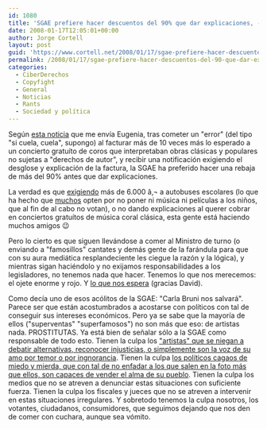 ```yaml
---
id: 1080
title: 'SGAE prefiere hacer descuentos del 90% que dar explicaciones, -¿por qué será?'
date: 2008-01-17T12:05:01+00:00
author: Jorge Cortell
layout: post
guid: 'https://www.cortell.net/2008/01/17/sgae-prefiere-hacer-descuentos-del-90-que-dar-explicaciones-%c2%bfpor-que-sera/'
permalink: /2008/01/17/sgae-prefiere-hacer-descuentos-del-90-que-dar-explicaciones-por-que-sera/
categories:
  - CiberDerechos
  - Copyfight
  - General
  - Noticias
  - Rants
  - Sociedad y polí­tica
---
```

Según <a title="noticia" target="_blank" href="https://www.lasprovincias.es/valencia/20080117/vida-ocio/sociedad-autores-factura-euros-20080117.html">esta noticia</a> que me enví­a Eugenia, tras cometer un "error" (del tipo "si cuela, cuela", supongo) al facturar más de 10 veces más lo esperado a un concierto gratuí­to de coros que interpretaban obras clásicas y populares no sujetas a "derechos de autor", y recibir una notificación exigiendo el desglose y explicación de la factura, la SGAE ha preferido hacer una rebaja de más del 90% antes que dar explicaciones.

La verdad es que <a title="noticia en Internautas" target="_blank" href="https://www.internautas.org/html/4719.html">exigiendo</a> más de 6.000 â‚¬ a autobuses escolares (lo que ha hecho que <a title="noticia en El Paí­s" target="_blank" href="https://www.elpais.com/articulo/sociedad/Muchos/autocares/dejan/emitir/peliculas/pagar/SGAE/elpepisoc/20080111elpepisoc_7/Tes/">muchos</a> opten por no poner ni música ni pelí­culas a los niños, que al fin de al cabo no votan), o no dando explicaciones al querer cobrar en conciertos gratuí­tos de música coral clásica, esta gente está haciendo muchos amigos 😉

Pero lo cierto es que siguen llevándose a comer al Ministro de turno (o enviando a "famosillos" cantates y demás gente de la farándula para que con su aura mediática resplandeciente les ciegue la razón y la lógica), y mientras sigan haciéndolo y no exijamos responsabilidades a los legisladores, no tenemos nada que hacer. Tenemos lo que nos merecemos: el ojete enorme y rojo. Y <a title="noticia en Internautas" target="_blank" href="https://www.internautas.org/html/4719.html">lo que nos espera</a> (gracias David).

Como decí­a uno de esos acólitos de la SGAE: "Carla Bruni nos salvará". Parece ser que están acostumbrados a acostarse con polí­ticos con tal de conseguir sus intereses económicos. Pero ya se sabe que la mayorí­a de ellos ("superventas" "superfamosos") no son más que eso: de artistas nada. PROSTITUTAS. Ya está bien de señalar sólo a la SGAE como responsable de todo esto. Tienen la culpa los <a target="_blank" title="Barrapunto post Gran Wyoming defendiendo SGAE" href="https://barrapunto.com/article.pl?sid=08/01/14/1050208&from=rss">"artistas" que se niegan a debatir alternativas, reconocer injusticias, o simplemente son la voz de su amo por temor o por ingnorancia</a>. Tienen la culpa <a target="_blank" title="Post" href="https://www.sgaecontratraxtore.com/cms/index.php?page=el-psoe-abre-su-mente-y-nos-ensena-que-hay-dentro">los polí­ticos cagaos de miedo y mierda, que con tal de no enfadar a los que salen en la foto más que ellos, son capaces de vender el alma de su pueblo</a>. Tienen la culpa los medios que no se atreven a denunciar estas situaciones con suficiente fuerza. Tienen la culpa los fiscales y jueces que no se atreven a intervenir en estas situaciones irregulares. Y sobretodo tenemos la culpa nosotros, los votantes, ciudadanos, consumidores, que seguimos dejando que nos den de comer con cuchara, aunque sea vómito.